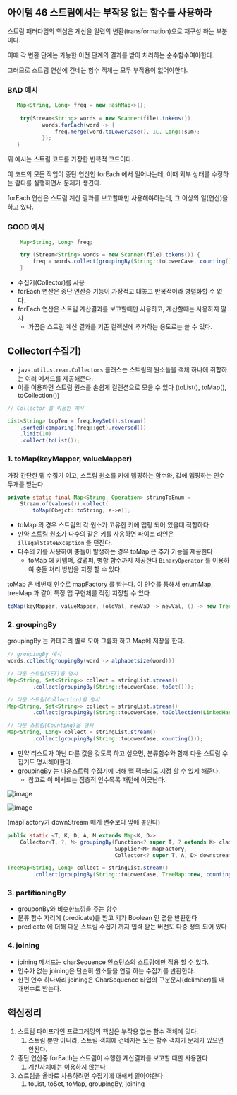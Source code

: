 ## 아이템 46 스트림에서는 부작용 없는 함수를 사용하라

스트림 패러다임의 핵심은 계산을 일련의 변환(transformation)으로 재구성 하는 부분이다.

이때 각 변환 단계는 가능한 이전 단계의 결과를 받아 처리하는 순수함수여야한다.

그러므로 스트림 연산에 건네는 함수 객체는 모두 부작용이 없어야한다.

### BAD 예시
```java
   Map<String, Long> freq = new HashMap<>();
   
    try(Stream<String> words = new Scanner(file).tokens())
           words.forEach(word -> {
               freq.merge(word.toLowerCase(), 1L, Long::sum);
           });
   }
```
위 예시는 스트림 코드를 가장한 반복적 코드이다.

이 코드의 모든 작업이 종단 연산인 forEach 에서 일어나는데, 이때 외부 상태를 수정하는 람다를 실행하면서 문제가 생긴다.

forEach 연산은 스트림 계산 결과를 보고할때만 사용해야하는데, 그 이상의 일(연산)을 하고 있다.

### GOOD 예시
```java
	Map<String, Long> freq;

	try (Stream<String> words = new Scanner(file).tokens()) {
		freq = words.collect(groupingBy(String::toLowerCase, counting()));
    }
```

+ 수집기(Collector)를 사용
+ forEach 연산은 종단 연산중 기능이 가장적고 대놓고 반복적이라 병렬화할 수 없다.
+ forEach 연산은 스트림 계산결과를 보고할때만 사용하고, 계산할때는 사용하지 말자
  + 가끔은 스트림 계산 결과를 기존 컬랙션에 추가하는 용도로는 쓸 수 있다.

## Collector(수집기)
+ `java.util.stream.Collectors` 클래스는 스트림의 원소들을 객체 하나에 취합하는 여러 메서드를 제공해준다.
+ 이를 이용하면 스트림 원소를 손쉽게 컬랜션으로 모을 수 있다 (toList(), toMap(), toCollection())


```java
// Collector 를 이용한 예시

List<String> topTen = freq.keySet().stream()
    .sorted(comparing(freq::get).reversed())
    .limit(10) 
    .collect(toList());
```

### 1. toMap(keyMapper, valueMapper)
가장 간단한 맵 수집기 이고, 스트림 원소를 키에 맵핑하는 함수와, 값에 맵핑하는 인수 두개를 받는다.

```java
private static final Map<String, Operation> stringToEnum = 
    Stream.of(values()).collect(
        toMap(Obejct::toString, e->e));
```
+ toMap 의 경우 스트림의 각 원소가 고유한 키에 맵핑 되어 있을때 적합하다
+ 만약 스트림 원소가 다수의 같은 키를 사용하면 파이프 라인은 `illegalStateException` 을 던진다.
+ 다수의 키를 사용하여 충돌이 발생하는 경우 toMap 은 추가 기능을 제공한다
  + toMap 에 키맵퍼, 값맵퍼, 병합 함수까지 제공한다 `BinaryOperator` 를 이용하여 충돌 처리 방법을 지정 할 수 있다.


toMap 은 네번째 인수로 mapFactory 를 받는다. 이 인수를 통해서 enumMap, treeMap 과 같이 특정 맵 구현체를 직접 지정할 수 있다.

```java
toMap(keyMapper, valueMapper, (oldVal, newVaD -> newVal, () -> new TreeMap<>())
```


### 2. groupingBy
groupingBy 는 카테고리 별로 모아 그륩화 하고 Map에 저장을 한다.

```java
// groupingBy 예시
words.collect(groupingBy(word -> alphabetsize(word)))

// 다운 스트림(SET)을 명시 
Map<String, Set<String>> collect = stringList.stream()
        .collect(groupingBy(String::toLowerCase, toSet()));

// 다운 스트림(Collection)을 명시 
Map<String, Set<String>> collect = stringList.stream()
        .collect(groupingBy(String::toLowerCase, toCollection(LinkedHashSet::new)));

// 다운 스트림(Counting)을 명시
Map<String, Long> collect = stringList.stream()
        .collect(groupingBy(String::toLowerCase, counting()));
```

+ 만약 리스트가 아닌 다른 값을 갖도록 하고 싶으면, 분류함수와 함께 다운 스트림 수집기도 명시해야한다.
+ groupingBy 는 다운스트림 수집기에 더해 맵 팩터리도 지정 할 수 있게 해준다. 
  + 참고로 이 메서드는 점층적 인수목록 패턴에 어긋난다.


![image](https://user-images.githubusercontent.com/43979984/201910117-31c42d7b-422a-4241-94fa-07f032b77194.png)

![image](https://user-images.githubusercontent.com/43979984/201910253-d41689c4-b402-4dec-a399-67c838055fa1.png)

(mapFactory가 downStream 매개 변수보다 앞에 놓인다)

```java
public static <T, K, D, A, M extends Map<K, D>>
    Collector<T, ?, M> groupingBy(Function<? super T, ? extends K> classifier,
                                  Supplier<M> mapFactory,
                                  Collector<? super T, A, D> downstream)
```

```java
TreeMap<String, Long> collect = stringList.stream()
        .collect(groupingBy(String::toLowerCase, TreeMap::new, counting()));
```

### 3. partitioningBy
+ grouponBy와 비슷한느낌을 주는 함수
+ 분류 함수 자리에 (predicate)를 받고 키가 Boolean 인 맵을 반환한다
+ predicate 에 더해 다운 스트림 수집기 까지 입력 받는 버전도 다중 정의 되어 있다


### 4. joining
+ joining 메서드는 charSequence 인스턴스의 스트림에만 적용 할 수 있다.
+ 인수가 없는 joining은 단순히 원소들을 연결 하는 수집기를 반환한다.
+ 한편 인수 하나짜리 joining은 CharSequence 타입의 구분문자(delimiter)를 매개변수로 받는다.

## 핵심정리
1. 스트림 파이프라인 프로그래밍의 핵심은 부작용 없는 함수 객체에 있다.
   1. 스트림 뿐만 아니라, 스트림 객체에 건네지는 모든 함수 객체가 문제가 있으면 안된다.
2. 종단 연산중 forEach는 스트림이 수행한 계산결과를 보고할 때만 사용한다
   1. 계산자체에는 이용하지 않는다
3. 스트림을 올바로 사용하려면 수집기에 대해서 알아야한다
   1. toList, toSet, toMap, groupingBy, joining
